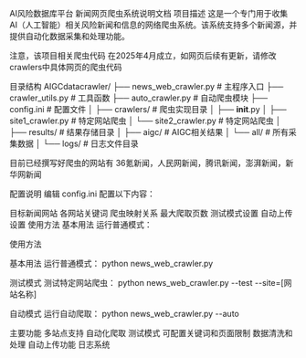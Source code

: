 AI风险数据库平台
新闻网页爬虫系统说明文档
项目描述
这是一个专门用于收集 AI（人工智能）相关风险新闻和信息的网络爬虫系统。该系统支持多个新闻源，并提供自动化数据采集和处理功能。

注意，该项目相关爬虫代码 在2025年4月成立，如网页后续有更新，请修改crawlers中具体网页的爬虫代码

目录结构
AIGCdatacrawler/
├── news_web_crawler.py                 # 主程序入口
├── crawler_utils.py        # 工具函数
├── auto_crawler.py         # 自动爬虫模块
├── config.ini             # 配置文件
│
├── crawlers/              # 爬虫实现目录
│   ├── __init__.py
│   ├── site1_crawler.py   # 特定网站爬虫
│   └── site2_crawler.py   # 特定网站爬虫
│
├── results/               # 结果存储目录
│   ├── aigc/             # AIGC相关结果
│   └── all/              # 所有采集数据
│
└── logs/                  # 日志文件目录

目前已经撰写好爬虫的网站有  36氪新闻，人民网新闻，腾讯新闻，澎湃新闻，新华网新闻

配置说明
编辑 config.ini 配置以下内容：

目标新闻网站
各网站关键词
爬虫映射关系
最大爬取页数
测试模式设置
自动上传设置
使用方法
基本用法
运行普通模式：

使用方法

基本用法
运行普通模式：
python news_web_crawler.py

测试模式
测试特定网站爬虫：
python news_web_crawler.py --test --site=[网站名称]

自动模式
运行自动爬取：
python news_web_crawler.py --auto


主要功能
多站点支持
自动化爬取
测试模式
可配置关键词和页面限制
数据清洗和处理
自动上传功能
日志系统